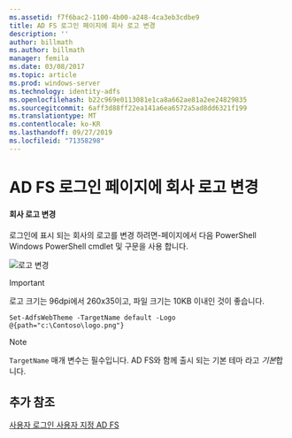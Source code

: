 ```yaml
---
ms.assetid: f7f6bac2-1100-4b00-a248-4ca3eb3cdbe9
title: AD FS 로그인 페이지에 회사 로고 변경
description: ''
author: billmath
ms.author: billmath
manager: femila
ms.date: 03/08/2017
ms.topic: article
ms.prod: windows-server
ms.technology: identity-adfs
ms.openlocfilehash: b22c969e0113081e1ca8a662ae81a2ee24829835
ms.sourcegitcommit: 6aff3d88ff22ea141a6ea6572a5ad8dd6321f199
ms.translationtype: MT
ms.contentlocale: ko-KR
ms.lasthandoff: 09/27/2019
ms.locfileid: "71358298"
---
```

# <a name="changing-the-company-logo-on-the-ad-fs-sign-in-page"></a>AD FS 로그인 페이지에 회사 로고 변경

#### <a name="change-company-logo"></a>회사 로고 변경  
로그인에 표시 되는 회사의 로고를 변경 하려면\-페이지에서 다음 PowerShell Windows PowerShell cmdlet 및 구문을 사용 합니다.  

![로고 변경](media/AD-FS-user-sign-in-customization/ADFS_Blue_Custom2.png)
  
> [!IMPORTANT]  
> 로고 크기는 96dpi에서 260x35이고, 파일 크기는 10KB 이내인 것이 좋습니다.  
  
    
    Set-AdfsWebTheme -TargetName default -Logo @{path="c:\Contoso\logo.png"}  

  
> [!NOTE]  
> `TargetName` 매개 변수는 필수입니다. AD FS와 함께 출시 되는 기본 테마 라고 *기본*합니다.  

## <a name="additional-references"></a>추가 참조 
[사용자 로그인 사용자 지정 AD FS](AD-FS-user-sign-in-customization.md)  
